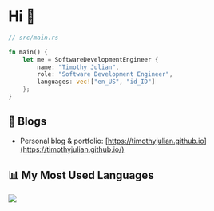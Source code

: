 # Hi 👋
```rust
// src/main.rs

fn main() {
    let me = SoftwareDevelopmentEngineer {
        name: "Timothy Julian",
        role: "Software Development Engineer",
        languages: vec!["en_US", "id_ID"]
    };
}
```

## 📝 Blogs
- Personal blog & portfolio: [https://timothyjulian.github.io](https://timothyjulian.github.io/)

## 📊 My Most Used Languages

<picture>
  <source
    srcset="https://github-readme-stats.vercel.app/api/top-langs?username=timothyjulian&theme=dark&layout=compact"
    media="(prefers-color-scheme: dark)"
  />
  <source
    srcset="https://github-readme-stats.vercel.app/api/top-langs?username=timothyjulian&layout=compact"
    media="(prefers-color-scheme: light), (prefers-color-scheme: no-preference)"
  />
  <img src="https://github-readme-stats.vercel.app/api/top-langs?username=timothyjulian&layout=compact" />
</picture>
